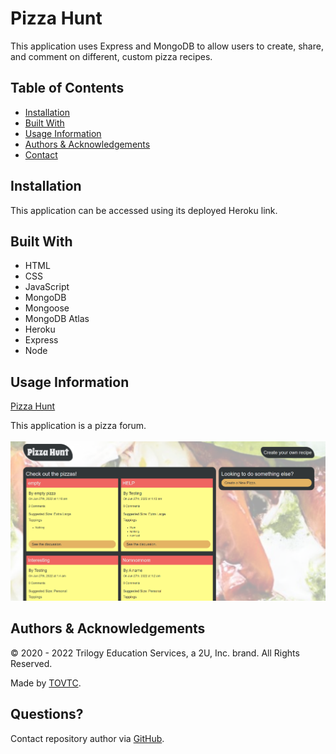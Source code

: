 
  # Pizza Hunt
  
  This application uses Express and MongoDB to allow users to create, share, and comment on different, custom pizza recipes.
  
  ## Table of Contents
  
  * [Installation](#installation)
  * [Built With](#built)
  * [Usage Information](#usage)
  * [Authors & Acknowledgements](#credits)
  * [Contact](#questions)

  ## Installation<a name="installation"></a>
  This application can be accessed using its deployed Heroku link.

  ## Built With<a name="built"></a>
  * HTML
  * CSS
  * JavaScript
  * MongoDB
  * Mongoose
  * MongoDB Atlas
  * Heroku
  * Express
  * Node
  
  ## Usage Information<a name="usage"></a>
  [Pizza Hunt](https://vast-caverns-55476.herokuapp.com/)</br>
    
  This application is a pizza forum.</br>
  </br>![Pizza Hunt](./pizza-hunt.png "Pizza Hunt")</br>
    
  ## Authors & Acknowledgements<a name="credits"></a>
  
  © 2020 - 2022 Trilogy Education Services, a 2U, Inc. brand. All Rights Reserved.
  
  Made by [TOVTC](https://github.com/TOVTC).

  ## Questions?<a name="questions"></a>
  Contact repository author via [GitHub](https://github.com/TOVTC).</br>
    